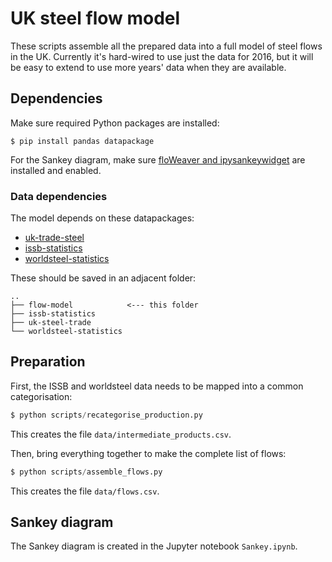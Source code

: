 # UK steel flow model

These scripts assemble all the prepared data into a full model of steel flows in
the UK. Currently it's hard-wired to use just the data for 2016, but it will be
easy to extend to use more years' data when they are available.

## Dependencies

Make sure required Python packages are installed:

```shell
$ pip install pandas datapackage
```

For the Sankey diagram, make sure [floWeaver and
ipysankeywidget](https://github.com/ricklupton/floweaver) are installed and
enabled.

### Data dependencies

The model depends on these datapackages:
- [uk-trade-steel](https://github.com/ricklupton/uk-trade-steel)
- [issb-statistics](https://github.com/ricklupton/issb-statistics)
- [worldsteel-statistics](https://github.com/ricklupton/worldsteel-statistics)

These should be saved in an adjacent folder:

```
..
├── flow-model            <--- this folder
├── issb-statistics
├── uk-steel-trade
└── worldsteel-statistics
```

## Preparation

First, the ISSB and worldsteel data needs to be mapped into a common
categorisation:

```python
$ python scripts/recategorise_production.py
```

This creates the file `data/intermediate_products.csv`.

Then, bring everything together to make the complete list of flows:

```python
$ python scripts/assemble_flows.py
```

This creates the file `data/flows.csv`.

## Sankey diagram

The Sankey diagram is created in the Jupyter notebook `Sankey.ipynb`.


